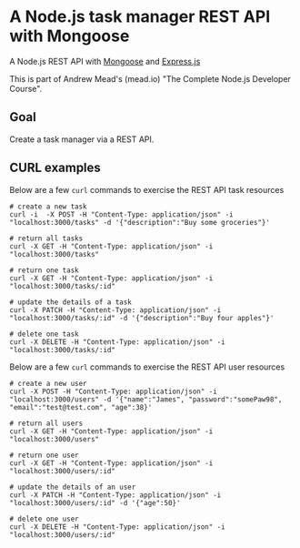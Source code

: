 # A Node.js task manager REST API with Mongoose
A Node.js REST API with [Mongoose](https://mongoosejs.com/docs/) and [Express.js](http://expressjs.com/)

This is part of Andrew Mead's (mead.io) "The Complete Node.js Developer Course".

## Goal
Create a task manager via a REST API.

## CURL examples

Below are a few `curl` commands to exercise the REST API task resources

```
# create a new task
curl -i  -X POST -H "Content-Type: application/json" -i "localhost:3000/tasks" -d '{"description":"Buy some groceries"}'

# return all tasks
curl -X GET -H "Content-Type: application/json" -i "localhost:3000/tasks"

# return one task
curl -X GET -H "Content-Type: application/json" -i "localhost:3000/tasks/:id"

# update the details of a task
curl -X PATCH -H "Content-Type: application/json" -i "localhost:3000/tasks/:id" -d '{"description":"Buy four apples"}'

# delete one task
curl -X DELETE -H "Content-Type: application/json" -i "localhost:3000/tasks/:id"
```


Below are a few `curl` commands to exercise the REST API user resources

```
# create a new user
curl -X POST -H "Content-Type: application/json" -i "localhost:3000/users" -d '{"name":"James", "password":"somePaw98", "email":"test@test.com", "age":38}'

# return all users
curl -X GET -H "Content-Type: application/json" -i "localhost:3000/users"

# return one user
curl -X GET -H "Content-Type: application/json" -i "localhost:3000/users/:id"

# update the details of an user
curl -X PATCH -H "Content-Type: application/json" -i "localhost:3000/users/:id" -d '{"age":50}'

# delete one user
curl -X DELETE -H "Content-Type: application/json" -i "localhost:3000/users/:id"
```

